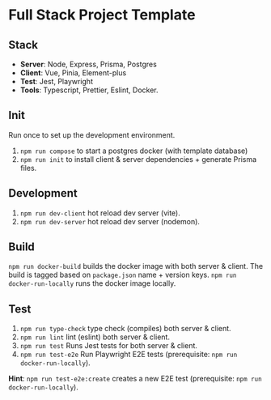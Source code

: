 # Full Stack Project Template

## Stack

- **Server**: Node, Express, Prisma, Postgres
- **Client**: Vue, Pinia, Element-plus
- **Test**: Jest, Playwright
- **Tools**: Typescript, Prettier, Eslint, Docker.

## Init

Run once to set up the development environment.

1. `npm run compose` to start a postgres docker (with template database)
2. `npm run init` to install client & server dependencies + generate Prisma files.

## Development

1. `npm run dev-client` hot reload dev server (vite).
1. `npm run dev-server` hot reload dev server (nodemon).

## Build

`npm run docker-build` builds the docker image with both server & client. The build is tagged based on `package.json` name + version keys.
`npm run docker-run-locally` runs the docker image locally.

## Test

1. `npm run type-check` type check (compiles) both server & client.
1. `npm run lint` lint (eslint) both server & client.
1. `npm run test` Runs Jest tests for both server & client.
1. `npm run test-e2e` Run Playwright E2E tests (prerequisite: `npm run docker-run-locally`).

**Hint**: `npm run test-e2e:create` creates a new E2E test (prerequisite: `npm run docker-run-locally`).
